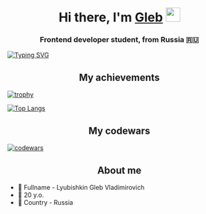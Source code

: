 <h1 align="center">Hi there, I'm <a href="https://github.com/LumbagoG" target="_blank">Gleb</a> 
<img src="https://github.com/blackcater/blackcater/raw/main/images/Hi.gif" height="32"/></h1>
<h3 align="center">Frontend developer student, from Russia 🇷🇺</h3>

[![Typing SVG](https://readme-typing-svg.herokuapp.com?color=%2336BCF7&lines=I+like+JavaScript)](https://git.io/typing-svg)

<h2 align="center">My achievements</h2>

[![trophy](https://github-profile-trophy.vercel.app/?username=LumbagoG)](https://github.com/LumbagoG)

[![Top Langs](https://github-readme-stats.vercel.app/api/top-langs/?username=LumbagoG)](https://github.com/LumbagoG)


<h2 align="center">My codewars</h2>

[![codewars](https://www.codewars.com/users/Lumbago/badges/large)](https://www.codewars.com/users/Lumbago)

<h2 align="center">About me</h2>

- 👀 Fullname - Lyubishkin Gleb Vladimirovich
- 🌱 20 y.o.
- 💞️ Country - Russia


<!---
LumbagoG/LumbagoG is a ✨ special ✨ repository because its `README.md` (this file) appears on your GitHub profile.
You can click the Preview link to take a look at your changes.
--->
